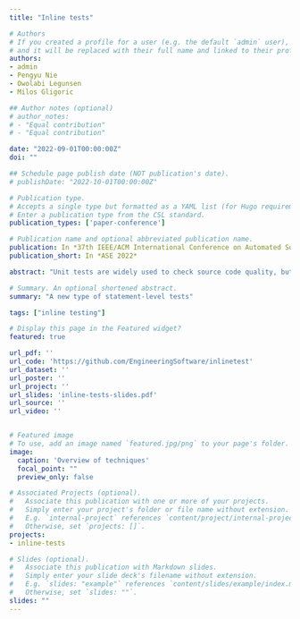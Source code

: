 ```yaml
---
title: "Inline tests"

# Authors
# If you created a profile for a user (e.g. the default `admin` user), write the username (folder name) here 
# and it will be replaced with their full name and linked to their profile.
authors:
- admin
- Pengyu Nie
- Owolabi Legunsen
- Milos Gligoric

## Author notes (optional)
# author_notes:
# - "Equal contribution"
# - "Equal contribution"

date: "2022-09-01T00:00:00Z"
doi: ""

## Schedule page publish date (NOT publication's date).
# publishDate: "2022-10-01T00:00:00Z"

# Publication type.
# Accepts a single type but formatted as a YAML list (for Hugo requirements).
# Enter a publication type from the CSL standard.
publication_types: ['paper-conference']

# Publication name and optional abbreviated publication name. 
publication: In *37th IEEE/ACM International Conference on Automated Software Engineering*
publication_short: In *ASE 2022* 

abstract: "Unit tests are widely used to check source code quality, but they can be too coarse-grained or ill-suited for testing individual program statements. We introduce inline tests to make it easier to check for faults in statements. We motivate inline tests through several language features and a common testing scenario in which inline tests could be beneficial. For example, inline tests can allow a developer to test a regular expression in place. We also define language-agnostic requirements for inline testing frameworks. Lastly, we implement I-Test, the first inline testing framework. I-Test works for Python and Java, and it satisfies most of the requirements. We evaluate I-Test on open-source projects by using it to test 144 statements in 31 Python programs and 37 Java programs. We also perform a user study. All nine user study participants say that inline tests are easy to write and that inline testing is beneficial. The cost of running inline tests is negligible, at 0.007x–0.014x, and our inline tests helped find two faults that have been fixed by the developers." 

# Summary. An optional shortened abstract.
summary: "A new type of statement-level tests"

tags: ["inline testing"]

# Display this page in the Featured widget? 
featured: true

url_pdf: ''
url_code: 'https://github.com/EngineeringSoftware/inlinetest'
url_dataset: ''
url_poster: ''
url_project: ''
url_slides: 'inline-tests-slides.pdf'
url_source: ''
url_video: ''


# Featured image
# To use, add an image named `featured.jpg/png` to your page's folder. 
image:
  caption: 'Overview of techniques'
  focal_point: ""
  preview_only: false

# Associated Projects (optional).
#   Associate this publication with one or more of your projects.
#   Simply enter your project's folder or file name without extension.
#   E.g. `internal-project` references `content/project/internal-project/index.md`.
#   Otherwise, set `projects: []`.
projects:
- inline-tests

# Slides (optional).
#   Associate this publication with Markdown slides.
#   Simply enter your slide deck's filename without extension.
#   E.g. `slides: "example"` references `content/slides/example/index.md`.
#   Otherwise, set `slides: ""`.
slides: ""
---
```

